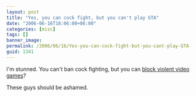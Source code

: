 ```yaml
---
layout: post
title: "Yes, you can cock fight, but you can't play GTA"
date: "2006-06-16T18:06:00+06:00"
categories: [misc]
tags: []
banner_image: 
permalink: /2006/06/16/Yes-you-can-cock-fight-but-you-cant-play-GTA
guid: 1341
---
```


I'm stunned. You can't ban cock fighting, but you can <a href="http://www.gamasutra.com/php-bin/news_index.php?story=9745">block violent video games</a>?

These guys should be ashamed.